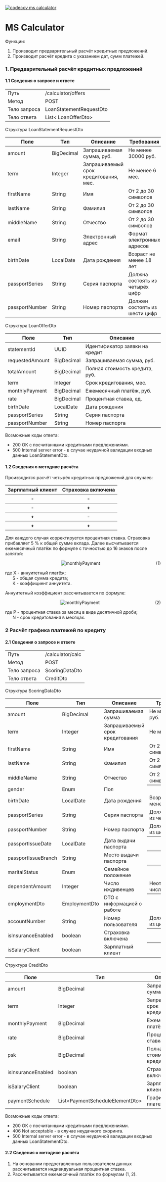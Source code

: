 [![codecov ms calculator](https://codecov.io/github/DKavtasyev/CreditBank/branch/feature%2Fadd_docker_and_ci/graph/badge.svg?flag=calculator&token=EG63IGUXHV)](https://codecov.io/github/DKavtasyev/CreditBank)
# MS Calculator
Функции:
1. Производит предварительный расчёт кредитных предложений.
2. Производит расчёт кредита с указанием дат, сумм платежей. 


### 1. Предварительный расчёт кредитных предложений
#### 1.1 Сведения о запросе и ответе
<table>
<tbody>
    <tr><td>Путь</td><td>/calculator/offers</td></tr>
    <tr><td>Метод</td><td>POST</td></tr>
    <tr><td>Тело запроса</td><td>LoanStatementRequestDto</td></tr>
    <tr><td>Тело ответа</td><td>List< LoanOfferDto></td></tr>
</tbody>
</table>

Структура LoanStatementRequestDto

<table>
<thead>
    <tr><th>Поле</th><th>Тип</th><th>Описание</th><th>Требования</th></tr>
</thead>
<tbody>
    <tr><td>amount</td><td>BigDecimal</td><td>Запрашиваемая сумма, руб.</td><td>Не менее 30000 руб. </td></tr>
    <tr><td>term</td><td>Integer</td><td>Запрашиваемый срок кредитования, мес.</td><td>Не менее 6 мес.</td></tr>
    <tr><td>firstName</td><td>String</td><td>Имя</td><td>От 2 до 30 символов</td></tr>
    <tr><td>lastName</td><td>String</td><td>Фамилия</td><td>От 2 до 30 символов</td></tr>
    <tr><td>middleName</td><td>String</td><td>Отчество</td><td>От 2 до 30 символов</td></tr>
    <tr><td>email</td><td>String</td><td>Электронный адрес</td><td>Формат электронных адресов</td></tr>
    <tr><td>birthDate</td><td>LocalDate</td><td>Дата рождения</td><td>Возраст не менее 18 лет</td></tr>
    <tr><td>passportSeries</td><td>String</td><td>Серия паспорта</td><td>Должна состоять из четырёх цифр</td></tr>
    <tr><td>passportNumber</td><td>String</td><td>Номер паспорта</td><td>Должен состоять из шести цифр</td></tr>
</tbody>
</table>

Структура LoanOfferDto

<table>
<thead>
    <tr><th>Поле</th><th>Тип</th><th>Описание</th></tr>
</thead>
<tbody>
    <tr><td>statementId</td>        <td>UUID</td>       <td>Идентификатор заявки на кредит</td></tr>
    <tr><td>requestedAmount</td>    <td>BigDecimal</td> <td>Запрашиваемая сумма, руб.</td></tr>
    <tr><td>totalAmount</td>        <td>BigDecimal</td> <td>Полная стоимость кредита, руб.</td></tr>
    <tr><td>term</td>               <td>Integer</td>    <td>Срок кредитования, мес.</td></tr>
    <tr><td>monthlyPayment</td>     <td>BigDecimal</td> <td>Ежемесячный платёж, руб.</td></tr>
    <tr><td>rate</td>               <td>BigDecimal</td> <td>Процентная ставка, ед.</td></tr>
    <tr><td>birthDate</td>          <td>LocalDate</td>  <td>Дата рождения</td></tr>
    <tr><td>passportSeries</td>     <td>String</td>     <td>Серия паспорта</td></tr>
    <tr><td>passportNumber</td>     <td>String</td>     <td>Номер паспорта</td></tr>
</tbody>
</table>

Возможные коды ответа:
- 200 OK с посчитанными кредитными предложениями.
- 500 Internal server error - в случае неудачной валидации входных данных LoanStatementDto.

#### 1.2 Сведения о методике расчёта
Производится расчёт четырёх кредитных предложений для случаев:
<table>
<thead>
    <tr><th>Зарплатный клиент</th><th>Страховка включена</th></tr>
</thead>
<tbody>
    <tr><th>-</th><th>-</th></tr>
    <tr><th>-</th><th>+</th></tr>
    <tr><th>+</th><th>-</th></tr>
    <tr><th>+</th><th>+</th></tr>
</tbody>
</table>
Для каждого случая корректируется процентная ставка. Страховка прибавляет 5 % к общей сумме вклада.
Далее высчитывается ежемесячный платёж по формуле с точностью до 16 знаков после запятой:

<p style="display: flex; align-items: center; justify-content: center;">
  <img src="https://latex.codecogs.com/png.image?\inline&nbsp;\dpi{110}{\color{White}X=S\times K}" title="{\color{White}X=S\times K}" style="margin: 0 auto;"  alt="monthlyPayment"/>(1)
</p>

где X - аннуитетный платёж;\
&nbsp;&nbsp;&nbsp;&nbsp;&nbsp;&nbsp;S - общая сумма кредита;\
&nbsp;&nbsp;&nbsp;&nbsp;&nbsp;&nbsp;K - коэффициент аннуитета.


Аннуитетный коэффициент рассчитывается по формуле:


<p style="display: flex; align-items: center; justify-content: center;">
  <img src="https://latex.codecogs.com/png.image?\inline \dpi{110}{\color{White}K=P&plus;\frac{P}{(1&plus;P)^{N}-1}}" title="{\color{White}K=P+\frac{P}{(1+P)^{N}-1}}" style="margin: 0 auto;"  alt="monthlyPayment"/>(2)
</p>

где P - процентная ставка за месяц в виде десятичной дроби;\
&nbsp;&nbsp;&nbsp;&nbsp;&nbsp;&nbsp;N - срок кредитования в месяцах.

### 2 Расчёт графика платежей по кредиту
#### 2.1 Сведения о запросе и ответе
<table>
<tbody>
    <tr><td>Путь</td><td>/calculator/calc</td></tr>
    <tr><td>Метод</td><td>POST</td></tr>
    <tr><td>Тело запроса</td><td>ScoringDataDto</td></tr>
    <tr><td>Тело ответа</td><td>CreditDto</td></tr>
</tbody>
</table>

Структура ScoringDataDto

<table>
<thead>
    <tr><th>Поле</th><th>Тип</th><th>Описание</th><th>Требования</th></tr>
</thead>
<tbody>
    <tr><td>amount</td> <td>BigDecimal</td> <td>Запрашиваемая сумма</td><td>Не менее 30000 руб. </td></tr>
    <tr><td>term</td> <td>Integer</td> <td>Запрашиваемый срок кредитования</td><td>Не менее 6 мес.</td></tr>
    <tr><td>firstName</td> <td>String</td> <td>Имя</td><td>От 2 до 30 символов</td></tr>
    <tr><td>lastName</td> <td>String</td> <td>Фамилия</td><td>От 2 до 30 символов</td></tr>
    <tr><td>middleName</td> <td>String</td> <td>Отчество</td><td>От 2 до 30 символов</td></tr>
    <tr><td>gender</td> <td>Enum</td> <td>Пол</td><th>-</th></tr>
    <tr><td>birthDate</td> <td>LocalDate</td> <td>Дата рождения</td><td>Возраст не менее 18 лет</td></tr>
    <tr><td>passportSeries</td> <td>String</td> <td>Серия паспорта</td><td>Должна состоять из четырёх цифр</td></tr>
    <tr><td>passportNumber</td> <td>String</td> <td>Номер паспорта</td><td>Должен состоять из шести цифр</td></tr>
    <tr> <td>passportIssueDate</td> <td>LocalDate</td> <td>Дата выдачи паспорта</td> <th>-</th> </tr>
    <tr> <td>passportIssueBranch</td> <td>String</td> <td>Место выдачи паспорта</td> <th>-</th> </tr>
    <tr> <td>maritalStatus</td> <td>Enum</td> <td>Семейное положение</td> <th>-</th> </tr>
    <tr> <td>dependentAmount</td> <td>Integer</td> <td>Число иждивенцев</td> <td> Неотрицательное число</td> </tr>
    <tr> <td>employmentDto</td> <td>EmploymentDto</td> <td>DTO с информацией о работе</td> <th>-</th> </tr>
    <tr> <td>accountNumber</td> <td>String</td> <td>Номер пользователя</td> <td>Должен состоять из цифр</td> </tr>
    <tr> <td>isInsuranceEnabled</td> <td>boolean</td> <td>Страховка включена</td> <th>-</th> </tr>
    <tr> <td>isSalaryClient</td> <td>boolean</td> <td>Зарплатный клиент</td> <th>-</th> </tr>
</tbody>
</table>

Структура CreditDto

<table>
<thead>
    <tr><th>Поле</th><th>Тип</th><th>Описание</th></tr>
</thead>
<tbody>
    <tr><td>amount</td> <td>BigDecimal</td> <td>Запрашиваемая сумма</td></tr>
    <tr><td>term</td> <td>Integer</td> <td>Запрашиваемый срок кредитования</td></tr>
    <tr> <td>monthlyPayment</td> <td>BigDecimal</td> <td>Ежемесячный платёж</td> </tr>
    <tr> <td>rate</td> <td>BigDecimal</td> <td>Процентная ставка</td> </tr>
    <tr> <td>psk</td> <td>BigDecimal</td> <td>Полная стоимость кредита</td> </tr>
    <tr> <td>isInsuranceEnabled</td> <td>boolean</td> <td>Страховка включена</td>  </tr>
    <tr> <td>isSalaryClient</td> <td>boolean</td> <td>Зарплатный клиент</td>  </tr>
    <tr> <td>paymentSchedule</td> <td> List&lt;PaymentScheduleElementDto&gt;</td> <td>График платежей</td> </tr>
</tbody>
</table>

Возможные коды ответа:
- 200 OK с посчитанными кредитными предложениями.
- 406 Not acceptable - в случае неудачного скоринга.
- 500 Internal server error - в случае неудачной валидации входных данных LoanStatementDto.

#### 2.2 Сведения о методике расчёта
1. На основании предоставленных пользователем данных рассчитывается индивидуальная процентная ставка.
2. Рассчитывается ежемесячный платёж по формулам (1, 2).